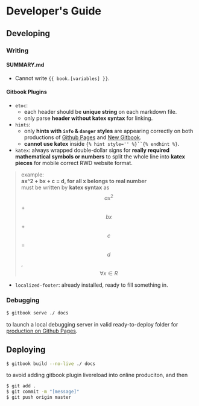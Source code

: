 # Developer's Guide

## Developing

### Writing

#### SUMMARY.md
- Cannot write `{{ book.[variables] }}`.

#### Gitbook Plugins
- `etoc`:
  - each header should be **unique string** on each markdown file.
  - only parse **header without katex syntax** for linking.
- `hints`:
  - only **hints with `info` & `danger` styles** are appearing correctly on both productions of [Github Pages][Github Pages Version] and [New Gitbook][New Gitbook Version].
  - **cannot use katex** inside `{% hint style='' %}``{% endhint %}`.
- `katex`: always wrapped double-dollar signs for **really required mathematical symbols or numbers** to split the whole line into **katex pieces** for mobile correct RWD website format.
> example:  
> **ax^2 + bx + c = d, for all x belongs to real number**  
> must be written by **katex syntax** as  
> $$ ax^2 $$ + $$ bx $$ + $$ c $$ = $$ d $$, $$ \forall x \in R $$
- `localized-footer`: already installed, ready to fill something in.

### Debugging
```bash
$ gitbook serve ./ docs
```
to launch a local debugging server in valid ready-to-deploy folder for [production on Github Pages][Github Pages Version].

## Deploying

```bash
$ gitbook build --no-live ./ docs
```
to avoid adding gitbook plugin livereload into online produciton, and then
```bash
$ git add .
$ git commit -m "[message]"
$ git push origin master
```

[Github Pages Version]: https://saberliou.github.io/PrepareCSEMaster/ "Github Pages Version"
[New Gitbook Version]: https://saberliou.gitbook.io/preparecsemaster/ "New Gitbook Version"